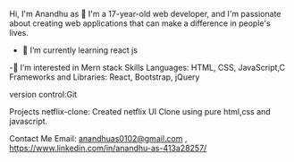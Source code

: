 
Hi, I'm Anandhu as 👋
I'm a 17-year-old  web developer, and I'm passionate about creating web applications that can make a difference in people's lives.
- 🌱 I’m currently learning react js

-👀 I’m interested in Mern stack
Skills
Languages: HTML, CSS, JavaScript,C
Frameworks and Libraries: React, Bootstrap, jQuery






version control:Git


Projects
netflix-clone: Created netflix UI Clone using pure html,css and javascript.


Contact Me
Email: anandhuas0102@gmail.com ,
https://www.linkedin.com/in/anandhu-as-413a28257/

